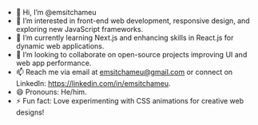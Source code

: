 - 👋 Hi, I’m @emsitchameu
- 👀 I’m interested in front-end web development, responsive design, and exploring new JavaScript frameworks.
- 🌱 I’m currently learning Next.js and enhancing skills in React.js for dynamic web applications.
- 💞️ I’m looking to collaborate on open-source projects improving UI and web app performance.
- 📫 Reach me via email at emsitchameu@gmail.com or connect on LinkedIn: https://linkedin.com/in/emsitchameu.
- 😄 Pronouns: He/him.
- ⚡ Fun fact: Love experimenting with CSS animations for creative web designs!

<!---
emsitchameu/emsitchameu is a ✨ particular ✨ repository because its `README.md` (this file) appears on your GitHub profile.
You can click the Preview link to take a look at your changes.
--->
